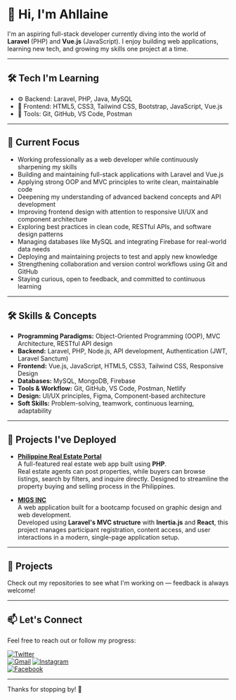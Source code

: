 # 👋 Hi, I'm Ahllaine

I'm an aspiring full-stack developer currently diving into the world of **Laravel** (PHP) and **Vue.js** (JavaScript). I enjoy building web applications, learning new tech, and growing my skills one project at a time.

---

## 🛠️ Tech I'm Learning

- ⚙️ Backend: Laravel, PHP, Java, MySQL
- 🎨 Frontend: HTML5, CSS3, Tailwind CSS, Bootstrap, JavaScript, Vue.js
- 🧰 Tools: Git, GitHub, VS Code, Postman

---

## 📌 Current Focus

- Working professionally as a web developer while continuously sharpening my skills  
- Building and maintaining full-stack applications with Laravel and Vue.js  
- Applying strong OOP and MVC principles to write clean, maintainable code  
- Deepening my understanding of advanced backend concepts and API development  
- Improving frontend design with attention to responsive UI/UX and component architecture  
- Exploring best practices in clean code, RESTful APIs, and software design patterns  
- Managing databases like MySQL and integrating Firebase for real-world data needs  
- Deploying and maintaining projects to test and apply new knowledge  
- Strengthening collaboration and version control workflows using Git and GitHub  
- Staying curious, open to feedback, and committed to continuous learning  

---

## 🛠️ Skills & Concepts

- **Programming Paradigms:** Object-Oriented Programming (OOP), MVC Architecture, RESTful API design  
- **Backend:** Laravel, PHP, Node.js, API development, Authentication (JWT, Laravel Sanctum)  
- **Frontend:** Vue.js, JavaScript, HTML5, CSS3, Tailwind CSS, Responsive Design  
- **Databases:** MySQL, MongoDB, Firebase  
- **Tools & Workflow:** Git, GitHub, VS Code, Postman, Netlify  
- **Design:** UI/UX principles, Figma, Component-based architecture  
- **Soft Skills:** Problem-solving, teamwork, continuous learning, adaptability  

---

## 📂 Projects I've Deployed

- [**Philippine Real Estate Portal**](https://philippinerealestateportal.com/)  
  A full-featured real estate web app built using **PHP**.  
  Real estate agents can post properties, while buyers can browse listings, search by filters, and inquire directly. Designed to streamline the property buying and selling process in the Philippines.

- [**MIGS INC**](https://migsinc.com)  
  A web application built for a bootcamp focused on graphic design and web development.  
  Developed using **Laravel's MVC structure** with **Inertia.js** and **React**, this project manages participant registration, content access, and user interactions in a modern, single-page application setup.

---

## 📂 Projects

Check out my repositories to see what I'm working on — feedback is always welcome!

---

## 📫 Let's Connect

Feel free to reach out or follow my progress:

[![Twitter](https://img.shields.io/badge/Twitter-1DA1F2?style=for-the-badge&logo=Twitter&logoColor=white)](https://x.com/Laineeeeny)  
[![Gmail](https://img.shields.io/badge/Gmail-D14836?logo=gmail&logoColor=white)](acdeocera.dev@gmail.com)
[![Instagram](https://img.shields.io/badge/Instagram-E4405F?style=for-the-badge&logo=Instagram&logoColor=white)](https://instagram.com/laineeeeny)  
[![Facebook](https://img.shields.io/badge/Facebook-1877F2?style=for-the-badge&logo=Facebook&logoColor=white)](https://www.facebook.com/ahllaine.christian.de.ocera.2025)

---

Thanks for stopping by! 🚀

<!--
**Tianny-Dev/Tianny-Dev** is a ✨ _special_ ✨ repository because its `README.md` (this file) appears on your GitHub profile.

Here are some ideas to get you started:

- 🔭 I’m currently working on ...
- 🌱 I’m currently learning ...
- 👯 I’m looking to collaborate on ...
- 🤔 I’m looking for help with ...
- 💬 Ask me about ...
- 📫 How to reach me: ...
- 😄 Pronouns: ...
- ⚡ Fun fact: ...
-->
